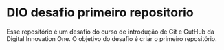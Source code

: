 # DIO desafio primeiro repositorio
Esse repositório é um desafio do curso de introdução de Git e GutHub da Digital Innovation One. O objetivo do desafio é criar o primeiro repositório.
